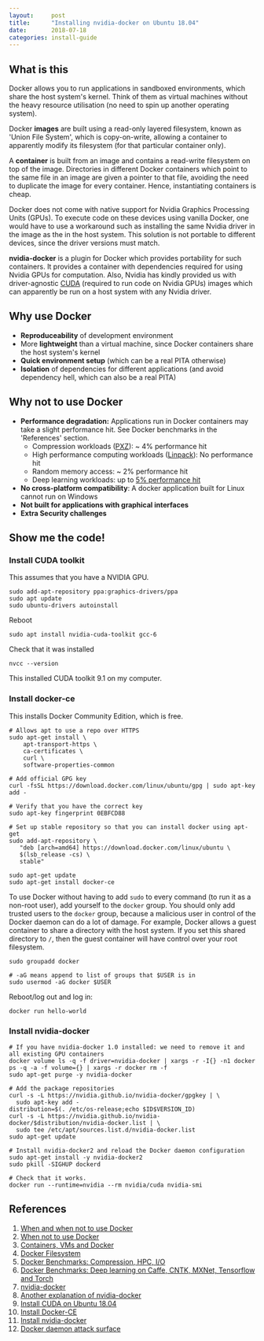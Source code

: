 ```yaml
---
layout:		post
title: 		"Installing nvidia-docker on Ubuntu 18.04"
date: 		2018-07-18
categories:	install-guide
---
```


## What is this
Docker allows you to run applications in sandboxed environments, which share the host system's kernel. Think of them as virtual machines without the heavy resource utilisation (no need to spin up another operating system).

Docker <b>images</b> are built using a read-only layered filesystem, known as 'Union File System', which is copy-on-write, allowing a container to apparently modify its filesystem (for that particular container only). 

A <b>container</b> is built from an image and contains a read-write filesystem on top of the image. Directories in different Docker containers which point to the same file in an image are given a pointer to that file, avoiding the need to duplicate the image for every container. Hence, instantiating containers is cheap. 

Docker does not come with native support for Nvidia Graphics Processing Units (GPUs). To execute code on these devices using vanilla Docker, one would have to use a workaround such as installing the same Nvidia driver in the image as the in the host system. This solution is not portable to different devices, since the driver versions must match.

<b>nvidia-docker</b> is a plugin for Docker which provides portability for such containers. It provides a container with dependencies required for using Nvidia GPUs for computation. Also, Nvidia has kindly provided us with driver-agnostic <a href="https://en.wikipedia.org/wiki/CUDA">CUDA</a> (required to run code on Nvidia GPUs) images which can apparently be run on a host system with any Nvidia driver. 

## Why use Docker
* <b>Reproduceability</b> of development environment
* More <b>lightweight</b> than a virtual machine, since Docker containers share the host system's kernel
* <b>Quick environment setup</b> (which can be a real PITA otherwise)
* <b>Isolation</b> of dependencies for different applications (and avoid dependency hell, which can also be a real PITA)

## Why not to use Docker
* <b>Performance degradation:</b> Applications run in Docker containers may take a slight performance hit. See Docker benchmarks in the 'References' section. 
  * Compression workloads (<a href="https://jnovy.fedorapeople.org/pxz/">PXZ</a>): ~ 4% performance hit
  * High performance computing workloads (<a href="https://en.wikipedia.org/wiki/LINPACK_benchmarks">Linpack</a>): No performance hit
  * Random memory access: ~ 2% performance hit
  * Deep learning workloads: up to <a href="https://arxiv.org/pdf/1711.03386.pdf">5% performance hit</a>
* <b>No cross-platform compatibility</b>: A docker application built for Linux cannot run on Windows
* <b>Not built for applications with graphical interfaces</b>
* <b>Extra Security challenges</b>

## Show me the code!
### Install CUDA toolkit
This assumes that you have a NVIDIA GPU.
~~~ shell
sudo add-apt-repository ppa:graphics-drivers/ppa
sudo apt update
sudo ubuntu-drivers autoinstall
~~~

Reboot
~~~ shell
sudo apt install nvidia-cuda-toolkit gcc-6
~~~

Check that it was installed
~~~ shell
nvcc --version
~~~

This installed CUDA toolkit 9.1 on my computer. 

### Install docker-ce
This installs Docker Community Edition, which is free.

~~~ shell
# Allows apt to use a repo over HTTPS
sudo apt-get install \
    apt-transport-https \
    ca-certificates \
    curl \
    software-properties-common

# Add official GPG key
curl -fsSL https://download.docker.com/linux/ubuntu/gpg | sudo apt-key add -

# Verify that you have the correct key
sudo apt-key fingerprint 0EBFCD88

# Set up stable repository so that you can install docker using apt-get
sudo add-apt-repository \
   "deb [arch=amd64] https://download.docker.com/linux/ubuntu \
   $(lsb_release -cs) \
   stable"

sudo apt-get update
sudo apt-get install docker-ce
~~~

To use Docker without having to add `sudo` to every command (to run it as a non-root user), add yourself to the `docker` group. You should only add trusted users to the `docker` group, because a malicious user in control of the Docker daemon can do a lot of damage. For example, Docker allows a guest container to share a directory with the host system. If you set this shared directory to `/`, then the guest container will have control over your root filesystem.

~~~ shell
sudo groupadd docker

# -aG means append to list of groups that $USER is in
sudo usermod -aG docker $USER
~~~

Reboot/log out and log in:
~~~ shell
docker run hello-world
~~~

### Install nvidia-docker
~~~ shell
# If you have nvidia-docker 1.0 installed: we need to remove it and all existing GPU containers
docker volume ls -q -f driver=nvidia-docker | xargs -r -I{} -n1 docker ps -q -a -f volume={} | xargs -r docker rm -f
sudo apt-get purge -y nvidia-docker

# Add the package repositories
curl -s -L https://nvidia.github.io/nvidia-docker/gpgkey | \
  sudo apt-key add -
distribution=$(. /etc/os-release;echo $ID$VERSION_ID)
curl -s -L https://nvidia.github.io/nvidia-docker/$distribution/nvidia-docker.list | \
  sudo tee /etc/apt/sources.list.d/nvidia-docker.list
sudo apt-get update

# Install nvidia-docker2 and reload the Docker daemon configuration
sudo apt-get install -y nvidia-docker2
sudo pkill -SIGHUP dockerd

# Check that it works. 
docker run --runtime=nvidia --rm nvidia/cuda nvidia-smi
~~~




## References
1. <a href="https://www.linode.com/docs/applications/containers/when-and-why-to-use-docker/">When and when not to use Docker</a>
2. <a href="http://www.channelfutures.com/open-source/when-not-use-docker-understanding-limitations-containers"> When not to use Docker</a>
3. <a href="https://medium.freecodecamp.org/a-beginner-friendly-introduction-to-containers-vms-and-docker-79a9e3e119b">Containers, VMs and Docker</a>
4. <a href="https://medium.com/@nagarwal/docker-containers-filesystem-demystified-b6ed8112a04a">Docker Filesystem</a>
5. <a href="http://domino.research.ibm.com/library/cyberdig.nsf/papers/0929052195DD819C85257D2300681E7B/$File/rc25482.pdf">Docker Benchmarks: Compression, HPC, I/O</a>
6. <a href="https://arxiv.org/pdf/1711.03386.pdf">Docker Benchmarks: Deep learning on Caffe, CNTK, MXNet, Tensorflow and Torch</a>
7. <a href="https://devblogs.nvidia.com/nvidia-docker-gpu-server-application-deployment-made-easy/">nvidia-docker</a>
8. <a href="https://thenewstack.io/primer-nvidia-docker-containers-meet-gpus/">Another explanation of nvidia-docker</a>
9. <a href="https://askubuntu.com/questions/1028830/how-do-i-install-cuda-on-ubuntu-18-04">Install CUDA on Ubuntu 18.04</a>
10. <a href="https://docs.docker.com/install/linux/docker-ce/ubuntu/#install-docker-ce-1">Install Docker-CE</a>
11. <a href="https://github.com/NVIDIA/nvidia-docker">Install nvidia-docker</a>
12. <a href="https://docs.docker.com/engine/security/security/#docker-daemon-attack-surface">Docker daemon attack surface</a> 
